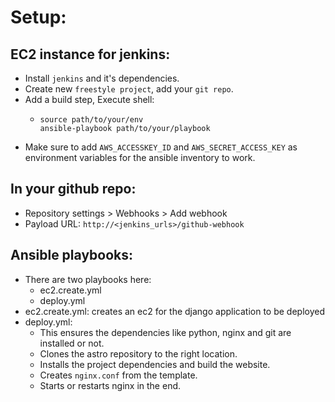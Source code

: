 # Setup:

## EC2 instance for jenkins:
- Install `jenkins` and it's dependencies.
- Create new `freestyle project`, add your `git repo`.
- Add a build step, Execute shell:
    -   ```shell
        source path/to/your/env
        ansible-playbook path/to/your/playbook
        ```
- Make sure to add `AWS_ACCESSKEY_ID` and `AWS_SECRET_ACCESS_KEY` as environment variables for the ansible inventory to work.

## In your github repo:
- Repository settings > Webhooks > Add webhook
- Payload URL: `http://<jenkins_urls>/github-webhook`

## Ansible playbooks:
- There are two playbooks here:
    - ec2.create.yml
    - deploy.yml
- ec2.create.yml: creates an ec2 for the django application to be deployed
- deploy.yml:
    - This ensures the dependencies like python, nginx and git are installed or not.
    - Clones the astro repository to the right location.
    - Installs the project dependencies and build the website.
    - Creates `nginx.conf` from the template.
    - Starts or restarts nginx in the end.
